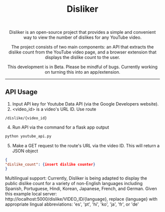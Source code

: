 <h1 align="center">Disliker</h1>
<br />

<p align="center">
Disliker is an open-source project that provides a simple and convenient way to view the number of dislikes for any YouTube video. 
</p>
<p align="center">
The project consists of two main components: an API that extracts the dislike count from the YouTube video page, and a browser extension that displays the dislike count to the user.
</p>
<p align="center">
This development is in Beta. Please be mindful of bugs. Currently working on turning this into an app/extension. 
</p>

---

<h2>API Usage</h2>

1. Input API key for Youtube Data API (via the Google Developers website).
2. <video_id> is a video's URL ID. Use route 
```
/dislike/{video_id}
```
4. Run API via the command for a flask app output
```python
python youtube_api.py
```
5. Make a GET request to the route's URL via the video ID. This will return a JSON object 
```json
{
"dislike_count": {insert dislike counter} 
}
```
Multilingual support: Currently, Disliker is being adapted to display the public dislike count for a variety of non-English languages including Spanish, Portuguese, Hindi, Korean, Japanese, French, and German. 
Given this example local server: http://localhost:5000/dislike/VIDEO_ID/{language}, replace {language} with appropriate lingual abbreviations: 'es', 'pt', 'hi', 'ko', 'ja', 'fr', or 'de'




